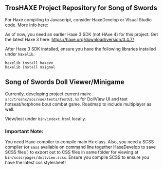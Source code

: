 TrosHAXE Project Repository for Song of Swords
-----------------------------------------------

For Haxe compiling to Javascript, consider HaxeDevelop or VIsual Studio code. More info here:
	
As of now, you need an earlier Haxe 3 SDK (not HAxe 4) for this project. Get the latest Haxe 3 here: https://haxe.org/download/version/3.4.7/

After Haxe 3 SDK installed, ensure you have the following libraries installed under `haxelib`.


```
haxelib install haxevx
haxelib install msignal
````


## Song of Swords Doll Viewer/Minigame


Currently, developing project current main: `src/troshx/sos/vue/tests/TestUI.hx` for DollView UI and test hotseat/hotphone bout combat game. Roadmap to include multiplayer as well.

View/test under `bin/indext.html` locally.

### Important Note:
	
You need Haxe compiler to compile main Hx class.
Also, you need a SCSS compiler  (or `sass` available on command line together HaxeDevelop to save SCSS files ) to export out to CSS files in same folder for viewing at `bin/scss/pages/dollview.scss`. Ensure you compile SCSS to ensure you have the latest css stylesheet!